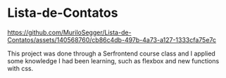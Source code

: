 # Lista-de-Contatos


https://github.com/MuriloSegger/Lista-de-Contatos/assets/140568760/cb86c4db-497b-4a73-a127-1333cfa75e7c



This project was done through a Serfrontend course class and I applied some knowledge I had been learning, such as flexbox and new functions with css.


